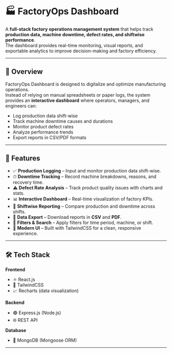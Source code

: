 # 🏭 FactoryOps Dashboard  

A **full-stack factory operations management system** that helps track **production data, machine downtime, defect rates, and shiftwise performance**.  
The dashboard provides real-time monitoring, visual reports, and exportable analytics to improve decision-making and factory efficiency.  

---

## 📖 Overview  

FactoryOps Dashboard is designed to digitalize and optimize manufacturing operations.  
Instead of relying on manual spreadsheets or paper logs, the system provides an **interactive dashboard** where operators, managers, and engineers can:  

- Log production data shift-wise  
- Track machine downtime causes and durations  
- Monitor product defect rates  
- Analyze performance trends  
- Export reports in CSV/PDF formats  

---

## 🚀 Features  

- ✅ **Production Logging** – Input and monitor production data shift-wise.  
- ⏱ **Downtime Tracking** – Record machine breakdowns, reasons, and recovery time.  
- ⚠️ **Defect Rate Analysis** – Track product quality issues with charts and stats.  
- 📊 **Interactive Dashboard** – Real-time visualization of factory KPIs.  
- 📅 **Shiftwise Reporting** – Compare production and downtime across shifts.  
- 📂 **Data Export** – Download reports in **CSV** and **PDF**.  
- 🔎 **Filters & Search** – Apply filters for time period, machine, or shift.  
- 🎨 **Modern UI** – Built with TailwindCSS for a clean, responsive experience.  

---

## 🛠 Tech Stack  

**Frontend**  
- ⚛️ React.js  
- 🎨 TailwindCSS  
- 📈 Recharts (data visualization)  

**Backend**  
- 🟢 Express.js (Node.js)  
- 🌐 REST API  

**Database**  
- 🍃 MongoDB (Mongoose ORM)  

---


